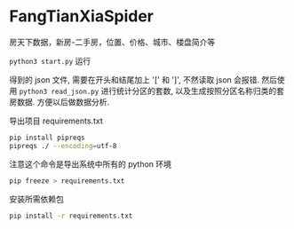 # FangTianXiaSpider
房天下数据，新房-二手房，位置、价格、城市、楼盘简介等

`python3 start.py`
运行

得到的 json 文件, 需要在开头和结尾加上 '[' 和 ']', 不然读取 json 会报错.
然后使用
`python3 read_json.py` 进行统计分区的套数, 以及生成按照分区名称归类的套房数据. 方便以后做数据分析.

导出项目 requirements.txt
```bash
pip install pipreqs
pipreqs ./ --encoding=utf-8
```
注意这个命令是导出系统中所有的 python 环境
```bash
pip freeze > requirements.txt
```

安装所需依赖包
```bash
pip install -r requirements.txt
```

